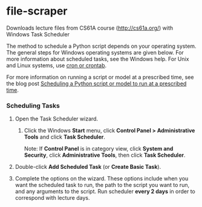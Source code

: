 # file-scraper

Downloads lecture files from CS61A course (http://cs61a.org/) with Windows Task Scheduler

The method to schedule a Python script depends on your operating system. The general steps for Windows operating systems are given below. 
For more information about scheduled tasks, see the Windows help. For Unix and Linux systems, use [cron or crontab](https://kb.iu.edu/d/afiz).

For more information on running a script or model at a prescribed time, see the blog post [Scheduling a Python script or model to run at a prescribed time](https://blogs.esri.com/esri/arcgis/2013/07/30/scheduling-a-scrip/).

### Scheduling Tasks

1. Open the Task Scheduler wizard.
    1. Click the Windows **Start** menu, click **Control Panel > Administrative Tools** and click **Task Scheduler**.
    
        Note: If **Control Panel** is in category view, click **System and Security**, click **Administrative Tools**, then click **Task Scheduler**.
    
2. Double-click **Add Scheduled Task** (or **Create Basic Task**).
3. Complete the options on the wizard. 
These options include when you want the scheduled task to run, the path to the script you want to run, and any arguments to the script. Run scheduler **every 2 days** in order to correspond with lecture days.
